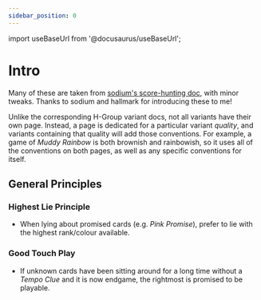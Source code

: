 ```yaml
---
sidebar_position: 0
---
```


import useBaseUrl from '@docusaurus/useBaseUrl';

# Intro

Many of these are taken from [sodium's score-hunting doc](https://hackmd.io/@sodiumdebt/scorehunt), with minor tweaks. Thanks to sodium and hallmark for introducing these to me!

Unlike the corresponding H-Group variant docs, not all variants have their own page. Instead, a page is dedicated for a particular variant *quality*, and variants containing that quality will add those conventions. For example, a game of *Muddy Rainbow* is both brownish and rainbowish, so it uses all of the conventions on both pages, as well as any specific conventions for itself.

## General Principles

### Highest Lie Principle
- When lying about promised cards (e.g. *Pink Promise*), prefer to lie with the highest rank/colour available.

### Good Touch Play
- If unknown cards have been sitting around for a long time without a *Tempo Clue* and it is now endgame, the rightmost is promised to be playable.
